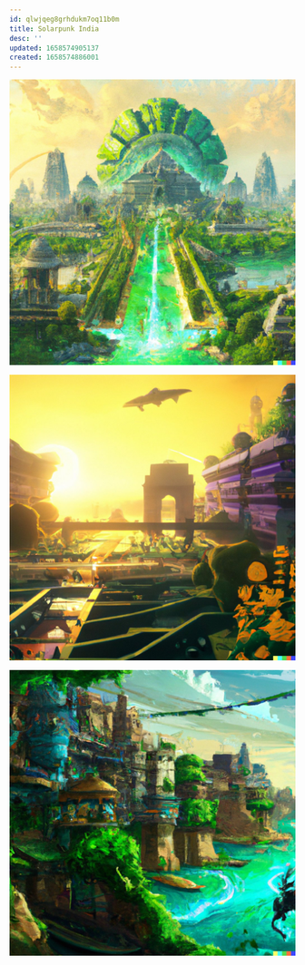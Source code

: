 ```yaml
---
id: qlwjqeg8grhdukm7oq11b0m
title: Solarpunk India
desc: ''
updated: 1658574905137
created: 1658574886001
---
```


![](assets/images/dall-e/solarpunk-delhi-akshardham.jpeg)

![](assets/images/dall-e/solarpunk-delhi-india-gate.jpeg)

![](assets/images/dall-e/solarpunk-varanasi-ghats.jpeg)
